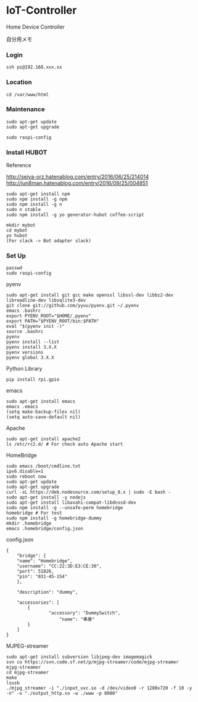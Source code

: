 # IoT-Controller

Home Device Controller

自分用メモ

### Login

```
ssh pi@192.168.xxx.xx
```

### Location

```
cd /var/www/html
```

### Maintenance

```
sudo apt-get update
sudo apt-get upgrade
```

```
sudo raspi-config
```

### Install HUBOT

Reference

http://seiya-orz.hatenablog.com/entry/2016/06/25/214014
http://jun8man.hatenablog.com/entry/2016/09/25/004851

```
sudo apt-get install npm
sudo npm install -g npm
sudo npm install -g n
sudo n stable
sudo npm install -g yo generator-hubot coffee-script
```

```
mkdir mybot
cd mybot
yo hubot
(For slack -> Bot adapter slack)
```

### Set Up

```
passwd
sudo raspi-config
```

pyenv
```
sudo apt-get install git gcc make openssl libssl-dev libbz2-dev libreadline-dev libsqlite3-dev
git clone git://github.com/yyuu/pyenv.git ~/.pyenv
emacs .bashrc
export PYENV_ROOT="$HOME/.pyenv"
export PATH="$PYENV_ROOT/bin:$PATH"
eval "$(pyenv init -)"
source .bashrc
pyenv
pyenv install --list
pyenv install 3.X.X
pyenv versions
pyenv global 3.X.X
```

Python Library
```
pip install rpi.gpio
```

emacs
```
sudo apt-get install emacs
emacs .emacs
(setq make-backup-files nil)
(setq auto-save-default nil)
``` 

Apache
```
sudo apt-get install apache2
ls /etc/rc2.d/ # For check auto Apache start
```

HomeBridge
```
sudo emacs /boot/cmdline.txt
ipv6.disable=1
sudo reboot now
sudo apt-get update
sudo apt-get upgrade
curl -sL https://deb.nodesource.com/setup_8.x | sudo -E bash -
sudo apt-get install -y nodejs
sudo apt-get install libavahi-compat-libdnssd-dev
sudo npm install -g --unsafe-perm homebridge
homebridge # For test
sudo npm install -g homebridge-dummy
mkdir .homebridge
emacs .homebridge/config.json
```

config.json
```
{
    "bridge": {
	"name": "Homebridge",
	"username": "CC:22:3D:E3:CE:30",
	"port": 51826,
	"pin": "031-45-154"
    },

    "description": "dummy",

    "accessories": [
		{
	            "accessory": "DummySwitch",
                    "name": "車庫"
		}
    ]
}
```

MJPEG-streamer
```
sudo apt-get install subversion libjpeg-dev imagemagick
svn co https://svn.code.sf.net/p/mjpg-streamer/code/mjpg-streamer mjpg-streamer
cd mjpg-streamer
make
lsusb
./mjpg_streamer -i "./input_uvc.so -d /dev/video0 -r 1280x720 -f 10 -y -n" -o "./output_http.so -w ./www -p 8080"
```